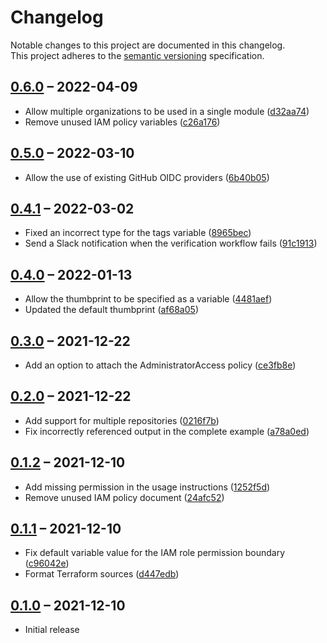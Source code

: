 # Changelog

Notable changes to this project are documented in this changelog.  
This project adheres to the [semantic versioning] specification.

## [0.6.0] – 2022-04-09

* Allow multiple organizations to be used in a single module ([d32aa74](https://github.com/unfunco/terraform-aws-oidc-github/commit/d32aa74a2783db98196c7d6b2670dcf3bf6ae2fe))
* Remove unused IAM policy variables ([c26a176](https://github.com/unfunco/terraform-aws-oidc-github/commit/c26a17633c7823b5bdf0f208bea1dd2f48370880))

## [0.5.0] – 2022-03-10

* Allow the use of existing GitHub OIDC providers ([6b40b05](https://github.com/unfunco/terraform-aws-oidc-github/commit/6b40b05b203b9ed7f1d119f4613937446b8c3bcb))

## [0.4.1] – 2022-03-02

* Fixed an incorrect type for the tags variable ([8965bec](https://github.com/unfunco/terraform-aws-oidc-github/commit/8965becb055ca8f117b5d02bfc864133a35444e2))
* Send a Slack notification when the verification workflow fails ([91c1913](https://github.com/unfunco/terraform-aws-oidc-github/commit/91c1913a7e8eed9f9ef892e8d2973ada027e091f))

## [0.4.0] – 2022-01-13

* Allow the thumbprint to be specified as a variable ([4481aef](https://github.com/unfunco/terraform-aws-oidc-github/commit/4481aef9ccb2f4525f84b62f1e4eda4b6d49876f))
* Updated the default thumbprint ([af68a05](https://github.com/unfunco/terraform-aws-oidc-github/commit/af68a05de5b12d39d8f1120085ca4596bbcefa97))

## [0.3.0] – 2021-12-22

* Add an option to attach the AdministratorAccess policy ([ce3fb8e](https://github.com/unfunco/terraform-aws-oidc-github/commit/ce3fb8ee309833d3c2095d5557355fbff9416888))

## [0.2.0] – 2021-12-22

* Add support for multiple repositories ([0216f7b](https://github.com/unfunco/terraform-aws-oidc-github/commit/0216f7b5ffe409943efc9afd22e59278e5105ec9))
* Fix incorrectly referenced output in the complete example ([a78a0ed](https://github.com/unfunco/terraform-aws-oidc-github/commit/a78a0ed898f6429ac20c9fac4c7c85b3ca2d9310))

## [0.1.2] – 2021-12-10

* Add missing permission in the usage instructions ([1252f5d](https://github.com/unfunco/terraform-aws-oidc-github/commit/1252f5d0c4532e91a0f99c725c23202b1b278969))
* Remove unused IAM policy document ([24afc52](https://github.com/unfunco/terraform-aws-oidc-github/commit/24afc5258424f9e525624b3327c26d7db792b406))

## [0.1.1] – 2021-12-10

* Fix default variable value for the IAM role permission boundary ([c96042e](https://github.com/unfunco/terraform-aws-oidc-github/commit/c96042ed07daa1537b11ad89ba2d0b74b6ac887e))
* Format Terraform sources ([d447edb](https://github.com/unfunco/terraform-aws-oidc-github/commit/d447edbab405dba2db1cdb0b1ae375aa7317ff09))

## [0.1.0] – 2021-12-10

* Initial release

[0.1.0]: https://github.com/unfunco/terraform-aws-oidc-github/releases/tag/v0.1.0
[0.1.1]: https://github.com/unfunco/terraform-aws-oidc-github/compare/v0.1.0...v0.1.1
[0.1.2]: https://github.com/unfunco/terraform-aws-oidc-github/compare/v0.1.1...v0.1.2
[0.2.0]: https://github.com/unfunco/terraform-aws-oidc-github/compare/v0.1.2...v0.2.0
[0.3.0]: https://github.com/unfunco/terraform-aws-oidc-github/compare/v0.2.0...v0.3.0
[0.4.0]: https://github.com/unfunco/terraform-aws-oidc-github/compare/v0.3.0...v0.4.0
[0.4.1]: https://github.com/unfunco/terraform-aws-oidc-github/compare/v0.4.0...v0.4.1
[0.5.0]: https://github.com/unfunco/terraform-aws-oidc-github/compare/v0.4.1...v0.5.0
[0.6.0]: https://github.com/unfunco/terraform-aws-oidc-github/compare/v0.5.0...v0.6.0
[Semantic versioning]: https://semver.org
